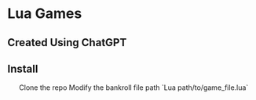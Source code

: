 # Lua Games

## Created Using ChatGPT

## Install

<ul>Clone the repo
  Modify the bankroll file path
  `Lua path/to/game_file.lua`
</ul>
